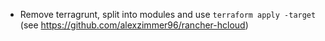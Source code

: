 * Remove terragrunt, split into modules and use `terraform apply -target` (see https://github.com/alexzimmer96/rancher-hcloud)
